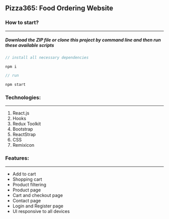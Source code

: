 ## Pizza365: Food Ordering Website

### How to start?

---

##### Download the ZIP file or clone this project by command line and then run these available scripts

```javascript
// install all necessary dependencies

npm i

// run

npm start

```

### Technologies:

---

1. React.js
2. Hooks
3. Redux Toolkit
4. Bootstrap
5. ReactStrap
6. CSS
7. Remixicon

### Features:

---

- Add to cart 
- Shopping cart
- Product filtering
- Product page
- Cart and checkout page
- Contact page
- Login and Register page
- UI responsive to all devices
